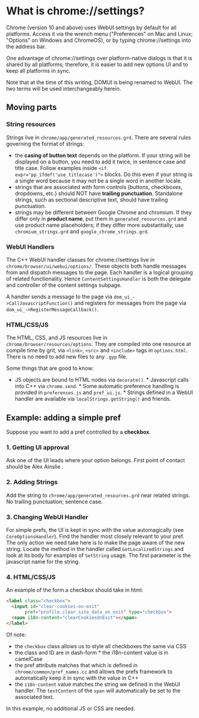 # What is chrome://settings?

Chrome (version 10 and above) uses WebUI settings by default for all platforms.
Access it via the wrench menu ("Preferences" on Mac and Linux; "Options" on
Windows and ChromeOS), or by typing chrome://settings into the address bar.

One advantage of chrome://settings over platform-native dialogs is that it is
shared by all platforms; therefore, it is easier to add new options UI and to
keep all platforms in sync.

Note that at the time of this writing, DOMUI is being renamed to WebUI. The two
terms will be used interchangeably herein.

## Moving parts

### String resources

Strings live in `chrome/app/generated_resources.grd`. There are several rules
governing the format of strings:

*   the **casing of button text** depends on the platform. If your string will
    be displayed on a button, you need to add it twice, in sentence case and
    title case. Follow examples inside `<if expr="pp_ifdef('use_titlecase')">`
    blocks. Do this even if your string is a single word because it may not be a
    single word in another locale.
*   strings that are associated with form controls (buttons, checkboxes,
    dropdowns, etc.) should NOT have **trailing punctuation**. Standalone
    strings, such as sectional descriptive text, should have trailing
    punctuation.
*   strings may be different between Google Chrome and chromium. If they differ
    only in **product name**, put them in `generated_resources.grd` and use
    product name placeholders; if they differ more substantially, use
    `chromium_strings.grd` and `google_chrome_strings.grd`.

### WebUI Handlers

The C++ WebUI handler classes for chrome://settings live in
`chrome/browser/ui/webui/options/`. These objects both handle messages from and
dispatch messages to the page. Each handler is a logical grouping of related
functionality. Hence `ContentSettingsHandler` is both the delegate and
controller of the content settings subpage.

A handler sends a message to the page via `dom_ui_->CallJavascriptFunction()`
and registers for messages from the page via
`dom_ui_->RegisterMessageCallback()`.

### HTML/CSS/JS

The HTML, CSS, and JS resources live in `chrome/browser/resources/options`. They
are compiled into one resource at compile time by grit, via `<link>`, `<src>`
and `<include>` tags in `options.html`. There is no need to add new files to any
`.gyp` file.

Some things that are good to know:

*   JS objects are bound to HTML nodes via `decorate()`.  * Javascript calls
    into C++ via `chrome.send`.  * Some automatic preference handling is
    provided in `preferences.js` and `pref_ui.js`.  * Strings defined in a WebUI
    handler are available via `localStrings.getString()` and friends.

## Example: adding a simple pref

Suppose you want to add a pref controlled by a **checkbox**.

### 1. Getting UI approval

Ask one of the UI leads where your option belongs. First point of contact should
be Alex Ainslie <ainslie at chromium>.

### 2. Adding Strings

Add the string to `chrome/app/generated_resources.grd` near related strings. No
trailing punctuation; sentence case.

### 3. Changing WebUI Handler

For simple prefs, the UI is kept in sync with the value automagically (see
`CoreOptionsHandler`). Find the handler most closely relevant to your pref. The
only action we need take here is to make the page aware of the new string.
Locate the method in the handler called `GetLocalizedStrings` and look at its
body for examples of `SetString` usage. The first parameter is the javascript
name for the string.

### 4. HTML/CSS/JS

An example of the form a checkbox should take in html:

```html
<label class="checkbox">
  <input id="clear-cookies-on-exit"
       pref="profile.clear_site_data_on_exit" type="checkbox">
  <span i18n-content="clearCookiesOnExit"></span>
</label>
```

Of note:

*   the `checkbox` class allows us to style all checkboxes the same via CSS
*   the class and ID are in dash-form * the i18n-content value is in camelCase
*   the pref attribute matches that which is defined in
    `chrome/common/pref_names.cc` and allows the prefs framework to
    automatically keep it in sync with the value in C++
*   the `i18n-content` value matches the string we defined in the WebUI handler.
    The `textContent` of the `span` will automatically be set to the associated
    text.

In this example, no additional JS or CSS are needed.

